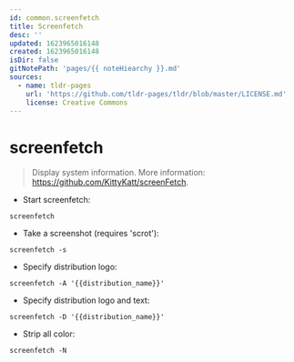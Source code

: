 ```yaml
---
id: common.screenfetch
title: Screenfetch
desc: ''
updated: 1623965016148
created: 1623965016148
isDir: false
gitNotePath: 'pages/{{ noteHiearchy }}.md'
sources:
  - name: tldr-pages
    url: 'https://github.com/tldr-pages/tldr/blob/master/LICENSE.md'
    license: Creative Commons
---
```

# screenfetch

> Display system information.
> More information: <https://github.com/KittyKatt/screenFetch>.

- Start screenfetch:

`screenfetch`

- Take a screenshot (requires 'scrot'):

`screenfetch -s`

- Specify distribution logo:

`screenfetch -A '{{distribution_name}}'`

- Specify distribution logo and text:

`screenfetch -D '{{distribution_name}}'`

- Strip all color:

`screenfetch -N`

